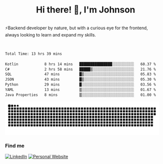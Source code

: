 <div id="user-content-toc">
  <ul align="center">
    <summary><h1 style="display: inline-block">Hi there! 👋, I'm Johnson</h1></summary>
  </ul>
</div>

⚡Backend developer by nature, but with a curious eye for the frontend, always looking to learn and expand my skills.

<br>


<!--START_SECTION:waka-->

```txt
Total Time: 13 hrs 39 mins

Kotlin            8 hrs 14 mins   ███████████████░░░░░░░░░░   60.37 %
C#                2 hrs 58 mins   █████▒░░░░░░░░░░░░░░░░░░░   21.76 %
SQL               47 mins         █▒░░░░░░░░░░░░░░░░░░░░░░░   05.83 %
JSON              43 mins         █▒░░░░░░░░░░░░░░░░░░░░░░░   05.30 %
Python            29 mins         █░░░░░░░░░░░░░░░░░░░░░░░░   03.56 %
YAML              13 mins         ▒░░░░░░░░░░░░░░░░░░░░░░░░   01.67 %
Java Properties   8 mins          ▒░░░░░░░░░░░░░░░░░░░░░░░░   01.00 %
```

<!--END_SECTION:waka-->

<picture>
  <source  srcset="https://github.com/joshwambere/joshwambere/blob/output/github-contribution-grid-snake-dark.svg?palette=github-dark">
  <source  srcset="https://github.com/joshwambere/joshwambere/blob/output/github-contribution-grid-snake.svg">
  <img alt="github contribution grid snake animation" src="https://github.com/joshwambere/joshwambere/blob/output/github-contribution-grid-snake.svg">
</picture>

### Find me
<a href="https://www.linkedin.com/in/dusabe-johnson" target="_blank"><img src="https://img.shields.io/badge/LinkedIn-%230077B5.svg?&style=flat&logo=linkedin&logoColor=white" alt="LinkedIn"></a>
‎‎ [![Personal Website](https://img.shields.io/badge/visit-Johnsonis.me-blue)](https://johnsonis.me/)
